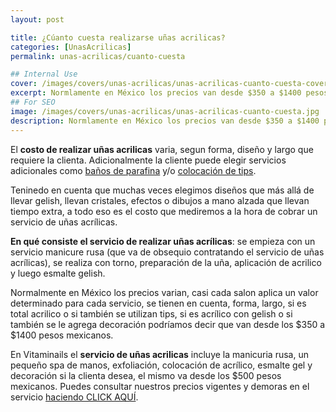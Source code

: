```yaml
---
layout: post

title: ¿Cúanto cuesta realizarse uñas acrilicas? 
categories: [UnasAcrilicas]
permalink: unas-acrilicas/cuanto-cuesta

## Internal Use
cover: /images/covers/unas-acrilicas/unas-acrilicas-cuanto-cuesta-cover.jpg
excerpt: Normlamente en México los precios van desde $350 a $1400 pesos mexicanos. En Vitaminails un servicio de uñas acrílicas incluye manicuria tradicional o rusa y el empieza en los...
## For SEO
image: /images/covers/unas-acrilicas/unas-acrilicas-cuanto-cuesta.jpg
description: Normlamente en México los precios van desde $350 a $1400 pesos mexicanos. En Vitaminails un servicio de uñas acrílicas incluye manicuria tradicional o rusa y el empieza en los...
---
```


El **costo de realizar uñas acrilicas** varia, segun forma, diseño  y largo que requiere la clienta. Adicionalmente la cliente puede elegir servicios adicionales como [baños de parafina]({{site.url}}/servicios/banos-de-parafina) y/o [colocación de tips]({{site.url}}/servicios/tips).

Teninedo en cuenta que muchas veces elegimos diseños que más allá de llevar gelish, llevan cristales, efectos o dibujos a mano alzada que llevan tiempo extra, a todo eso es el costo que mediremos a la hora de cobrar un servicio de uñas acrílicas.

**En qué consiste el servicio de realizar uñas acrílicas**: se empieza con un servicio manicure rusa (que va de obsequio contratando el servicio de uñas acrílicas), se realiza con torno, preparación de la uña, aplicación de acrilico y luego esmalte gelish.

Normalmente en México los precios varian, casi cada salon aplica un valor determinado para cada servicio, se tienen en cuenta, forma, largo, si es total acrilico o si también se utilizan tips, si es acrílico con gelish o si también se le agrega decoración podríamos decir que van desde los $350 a $1400 pesos mexicanos.

En Vitaminails el **servicio de uñas acrilicas** incluye la manicuria rusa, un pequeño spa de manos, exfoliación, colocación de acrílico, esmalte gel y decoración si la clienta desea, el mismo va desde los $500 pesos mexicanos. <span class="onlyMX">Puedes consultar nuestros precios vigentes y demoras en el servicio [haciendo CLICK AQUÍ]({{site.url}}/tarifas).</span>